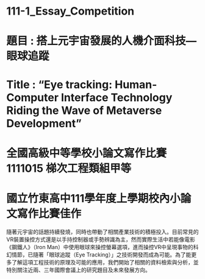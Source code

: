 # 111-1_Essay_Competition

# 題目 : 搭上元宇宙發展的人機介面科技—眼球追蹤
# Title : “Eye tracking: Human-Computer Interface Technology Riding the Wave of Metaverse Development”

# 全國高級中等學校小論文寫作比賽1111015 梯次工程類組甲等
# 國立竹東高中111學年度上學期校內小論文寫作比賽佳作



隨著元宇宙的話題持續發燒，同時也帶動了相關產業技術的積極投入。目前常見的VR裝置操控方式還是以手持控制器或手勢辨識為主，然而實際生活中若能像電影《鋼鐵人》（Iron Man）中使用眼球來操控螢幕選項，進而操控VR中呈現事物的科幻情節，已隨著「眼球追蹤（Eye Tracking）」之技術開發而成為可能。為了能更多了解這項工程技術的原理及可能的應用，我們開始了相關的資料檢索與分析，並特別關注近兩、三年國際會議上的研究題目及未來發展方向。

